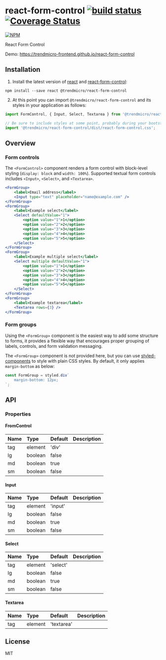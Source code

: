# react-form-control [![build status](https://travis-ci.org/trendmicro-frontend/react-form-control.svg?branch=master)](https://travis-ci.org/trendmicro-frontend/react-form-control) [![Coverage Status](https://coveralls.io/repos/github/trendmicro-frontend/react-form-control/badge.svg?branch=master)](https://coveralls.io/github/trendmicro-frontend/react-form-control?branch=master)

[![NPM](https://nodei.co/npm/@trendmicro/react-form-control.png?downloads=true&stars=true)](https://nodei.co/npm/@trendmicro/react-form-control/)

React Form Control

Demo: https://trendmicro-frontend.github.io/react-form-control

## Installation

1. Install the latest version of [react](https://github.com/facebook/react) and [react-form-control](https://github.com/trendmicro-frontend/react-form-control):

  ```
  npm install --save react @trendmicro/react-form-control
  ```

2. At this point you can import `@trendmicro/react-form-control` and its styles in your application as follows:

  ```js
  import FormControl, { Input, Select, Textarea } from '@trendmicro/react-form-control';

  // Be sure to include styles at some point, probably during your bootstraping
  import '@trendmicro/react-form-control/dist/react-form-control.css';
  ```

## Overview

### Form controls

The `<FormControl>` component renders a form control with block-level styling (`display: block` and `width: 100%`). Supported textual form controls includes `<Input>`, `<Select>`, and `<Textarea>`.

```jsx
<FormGroup>
    <label>Email address</label>
    <Input type="text" placeholder="name@example.com" />
</FormGroup>
<FormGroup>
    <label>Example select</label>
    <Select defaultValue="1">
        <option value="1">1</option>
        <option value="2">2</option>
        <option value="3">3</option>
        <option value="4">4</option>
        <option value="5">5</option>
    </Select>
</FormGroup>
<FormGroup>
    <label>Example multiple select</label>
    <Select multiple defaultValue="1">
        <option value="1">1</option>
        <option value="2">2</option>
        <option value="3">3</option>
        <option value="4">4</option>
        <option value="5">5</option>
    </Select>
</FormGroup>
<FormGroup>
    <label>Example textarea</label>
    <Textarea rows={3} />
</FormGroup>
```

### Form groups

Using the `<FormGroup>` component is the easiest way to add some structure to forms, it provides a flexible way that encourages proper grouping of labels, controls, and form validation messaging.

The `<FormGroup>` component is not provided here, but you can use [styled-components](https://github.com/styled-components/styled-components) to style with plain CSS styles. By default, it only applies `margin-bottom` as below:

```jsx
const FormGroup = styled.div`
    margin-bottom: 12px;
`;
```

## API

### Properties

#### FromControl

Name | Type | Default | Description
:--- | :--- | :------ | :----------
tag | element | 'div' |
lg | boolean | false |
md | boolean | true |
sm | boolean | false |

#### Input

Name | Type | Default | Description
:--- | :--- | :------ | :----------
tag | element | 'input' |
lg | boolean | false |
md | boolean | true |
sm | boolean | false |

#### Select

Name | Type | Default | Description
:--- | :--- | :------ | :----------
tag | element | 'select' |
lg | boolean | false |
md | boolean | true |
sm | boolean | false |

#### Textarea

Name | Type | Default | Description
:--- | :--- | :------ | :----------
tag | element | 'textarea' |

## License

MIT

